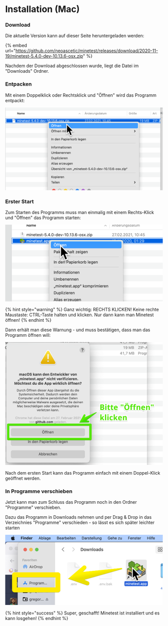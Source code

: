 # Installation (Mac)

### Download

Die aktuelle Version kann auf dieser Seite heruntergeladen werden:

{% embed url="https://github.com/neoascetic/minetest/releases/download/2020-11-19/minetest-5.4.0-dev-10.13.6-osx.zip" %}

Nachdem der Download abgeschlossen wurde, liegt die Datei im "Downloads" Ordner.

### Entpacken

Mit einem Doppelklick oder Rechtsklick und "Öffnen" wird das Programm entpackt:

![Entpacken mit Doppel-Klick oder Rechts-Klick und Öffnen](../../.gitbook/assets/minetest-mac-1.png)

### Erster Start

Zum Starten des Programms muss man einmalig mit einem Rechts-Klick und "Öffnen" das Programm starten:

![](../../.gitbook/assets/minetest-mac-2.png)

{% hint style="warning" %}
Ganz wichtig: RECHTS KLICKEN! Keine rechte Maustaste: CTRL-Taste halten und klicken. Nur dann kann man Minetest öffnen!
{% endhint %}

Dann erhält man diese Warnung - und muss bestätigen, dass man das Programm öffnen will:

![](../../.gitbook/assets/minetest-mac-3.png)

Nach dem ersten Start kann das Programm einfach mit einem Doppel-Klick geöffnet werden.&#x20;

### In Programme verschieben

Jetzt kann man zum Schluss das Programm noch in den Ordner "Programme" verschieben.

Dazu das Programm in Downloads nehmen und per Drag & Drop in das Verzeichnies "Programme" verschieden - so lässt es sich später leichter starten

![](<../../.gitbook/assets/Downloads 2021-12-19 17-33-55(1).png>)

{% hint style="success" %}
Super, geschafft! Minetest ist installiert und es kann losgehen!
{% endhint %}
